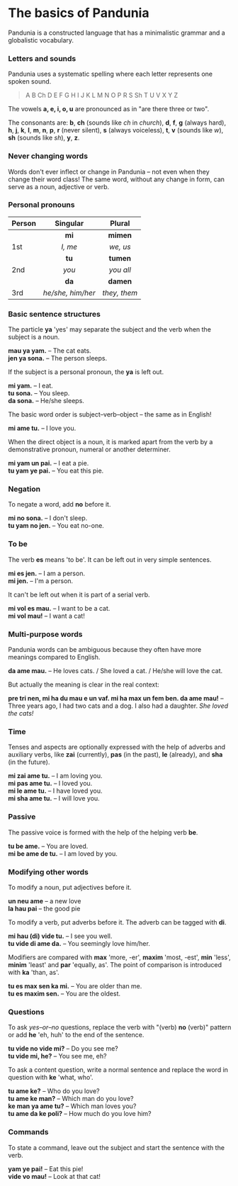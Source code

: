 # The basics of Pandunia

Pandunia is a constructed language that has a minimalistic grammar and a globalistic vocabulary.

### Letters and sounds

Pandunia uses a systematic spelling where
each letter represents one spoken sound.

> A B Ch D E F G H I J K L M N O P R S Sh T U V X Y Z

The vowels **a, e, i, o, u** are pronounced as in "are there three or two".

The consonants are:
**b**,
**ch** (sounds like _ch_ in _church_),
**d**,
**f**,
**g** (always hard),
**h**,
**j**,
**k**,
**l**,
**m**,
**n**,
**p**,
**r** (never silent),
**s** (always voiceless),
**t**,
**v** (sounds like _w_),
**sh** (sounds like _sh_),
**y**,
**z**.

### Never changing words

Words don't ever inflect or change in Pandunia
– not even when they change their word class!
The same word, without any change in form, can serve as a noun, adjective or verb.

### Personal pronouns

| Person   | Singular          | Plural       |
|:---------|:-----------------:|:------------:|
|          | **mi**            | **mimen**    |
| 1st      | _I, me_           | _we, us_     |
|          | **tu**            | **tumen**    |
| 2nd      | _you_             | _you all_    |
|          | **da**            | **damen**    |
| 3rd      | _he/she, him/her_ | _they, them_ |

### Basic sentence structures

The particle **ya** 'yes' may separate the subject and the verb
when the subject is a noun.

**mau ya yam.**
– The cat eats.  
**jen ya sona.**
– The person sleeps.

If the subject is a personal pronoun, the **ya** is left out.

**mi yam.**
– I eat.  
**tu sona.**
– You sleep.  
**da sona.**
– He/she sleeps.

The basic word order is subject–verb–object
– the same as in English!

**mi ame tu.**
– I love you.

When the direct object is a noun, it is marked apart from the verb by a demonstrative pronoun, numeral or another determiner.

**mi yam un pai.**
– I eat a pie.  
**tu yam ye pai.**
– You eat this pie.

### Negation

To negate a word, add **no** before it.

**mi no sona.**
– I don't sleep.  
**tu yam no jen.**
– You eat no-one.

### To be

The verb
**es**
means 'to be'.
It can be left out in very simple sentences.

**mi es jen.**
– I am a person.  
**mi jen.**
– I'm a person.

It can't be left out when it is part of a serial verb.

**mi vol es mau.**
– I want to be a cat.  
**mi vol mau!**
– I want a cat!

### Multi-purpose words

Pandunia words can be ambiguous because they often have more meanings compared to English.

**da ame mau.**
– He loves cats. / She loved a cat. / He/she will love the cat.

But actually the meaning is clear in the real context:

**pre tri nen, mi ha du mau e un vaf. mi ha max un fem ben. da ame mau!**
– Three years ago, I had two cats and a dog. I also had a daughter. _She loved the cats!_

### Time

Tenses and aspects are optionally expressed with the help of adverbs and auxiliary verbs, like
**zai**
(currently),
**pas**
(in the past),
**le**
(already), and
**sha**
(in the future).

**mi zai ame tu.**
– I am loving you.  
**mi pas ame tu.**
– I loved you.  
**mi le ame tu.**
– I have loved you.  
**mi sha ame tu.**
– I will love you.

### Passive

The passive voice is formed with the help of the helping verb
**be**.

**tu be ame.**
– You are loved.  
**mi be ame de tu.**
– I am loved by you.

### Modifying other words

To modify a noun, put adjectives before it.

**un neu ame**
– a new love  
**la hau pai**
– the good pie

To modify a verb, put adverbs before it.
The adverb can be tagged with **di**.

**mi hau (di) vide tu.**
– I see you well.  
**tu vide di ame da.**
– You seemingly love him/her.

Modifiers are compared with
**max** 'more, -er', **maxim** 'most, -est',
**min** 'less', **minim** 'least' and **par** 'equally, as'.
The point of comparison is introduced with **ka** 'than, as'.

**tu es max sen ka mi.**
– You are older than me.  
**tu es maxim sen.**
– You are the oldest.

### Questions

To ask _yes–or–no_ questions, replace the verb with "(verb) **no** (verb)" pattern or add **he** 'eh, huh' to the end of the sentence.

**tu vide no vide mi?**
– Do you see me?  
**tu vide mi, he?**
– You see me, eh?

To ask a content question, write a normal sentence and replace the word in question with
**ke**
'what, who'.

**tu ame ke?**
– Who do you love?  
**tu ame ke man?**
– Which man do you love?  
**ke man ya ame tu?**
– Which man loves you?  
**tu ame da ke poli?**
– How much do you love him?

### Commands

To state a command, leave out the subject and start the sentence with the verb.

**yam ye pai!**
– Eat this pie!  
**vide vo mau!**
– Look at that cat!
